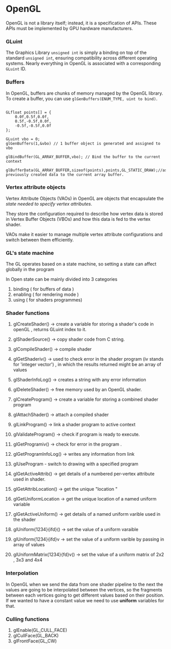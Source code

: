# OpenGL

OpenGL is not a library itself; instead, it is a specification of APIs. These APIs must be implemented by GPU hardware manufacturers.

### GLuint

The Graphics Library `unsigned int` is simply a binding on top of the standard `unsigned int`, ensuring compatibility across different operating systems. Nearly everything in OpenGL is associated with a corresponding `GLuint` ID.

### Buffers

In OpenGL, buffers are chunks of memory managed by the OpenGL library. To create a buffer, you can use `glGenBuffers(ENUM_TYPE, uint to bind)`.

```

GLfloat points[] = {
    0.0f,0.5f,0.0f,
    0.5f,-0.5f,0.0f,
    -0.5f,-0.5f,0.0f
};

GLuint vbo = 0;
glGenBuffers(1,&vbo) // 1 buffer object is generated and assigned to vbo

glBindBuffer(GL_ARRAY_BUFFER,vbo); // Bind the buffer to the current context

glBufferData(GL_ARRAY_BUFFER,sizeof(points),points,GL_STATIC_DRAW);//assign previously created data to the current array buffer.

```


### Vertex attribute objects

Vertex Attribute Objects (VAOs) in OpenGL are objects that encapsulate the *state needed to specify vertex attributes*.

They store the configuration required to describe how vertex data is stored in Vertex Buffer Objects (VBOs) and how this data is fed to the vertex shader.

VAOs make it easier to manage multiple vertex attribute configurations and switch between them efficiently.

### GL's state machine

The GL operates based on a state machine, so setting a state can affect globally in the program

In Open state can be mainly divided into 3 categories

1. binding  ( for buffers of data )
2. enabling ( for rendering mode )
3. using    ( for shaders programmes)



### Shader functions

1. glCreateShader() -> create a variable for storing a shader's code in openGL , returns GLuint index to it.

2. glShaderSource() -> copy shader code from C string.

3. glCompileShader() -> compile shader

4. glGetShaderiv() -> used to check error in the shader program (iv stands for 'integer vector') , in which the results returned might be an array of values

5. glShaderInfoLog() -> creates a string with any error information

6. glDeleteShader() -> free memory used by an OpenGL shader.

7. glCreateProgram() -> create a variable for storing a combined shader program

8. glAttachShader() -> attach a compiled shader

9. glLinkProgram() -> link a shader program to active context

10. glValidateProgram() -> check if program is ready to execute.

11. glGetProgramiv() -> check for error in the program .

12. glGetProgramInfoLog() -> writes any information from link

13. glUseProgram - switch to drawing with a specified program

14. glGetActiveAttrib() -> get details of a numbered per-vertex attribute used in shader.

15. glGetAttribLocation() -> get the unique "location
"

16. glGetUniformLocation -> get the unique location of a named uniform variable

17. glGetActiveUniform() -> get details of a named uniform varible used in the shader

18. glUniform{1234}{ifd}() -> set the value of a uniform varaible 

19. glUniform{1234}{ifd}v -> set the value of a uniform varible by passing in array of values

20. glUniformMatrix{1234}{fd}v() -> set the value of a uniform matrix of 2x2 , 3x3 and 4x4 

### Interpolation

In OpenGL when we send the data from one shader pipeline to the next the values are going to be interpolated between the vertices, so the fragments between each vertices going to get different values based on their position. If we wanted to have a constant value we need to use **uniform** variables for that.


### Culling functions

1. glEnable(GL_CULL_FACE)
2. glCullFace(GL_BACK)
3. glFrontFace(GL_CW)


